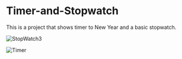 # Timer-and-Stopwatch
This is a project that shows timer to New Year and a basic stopwatch.

![StopWatch3](https://user-images.githubusercontent.com/112250135/232330366-ed599441-b74f-41a4-81fe-5d453b78bfa7.png)

![Timer](https://user-images.githubusercontent.com/112250135/232330373-3079057a-0bd0-4aee-9173-e19129eec6f6.png)

